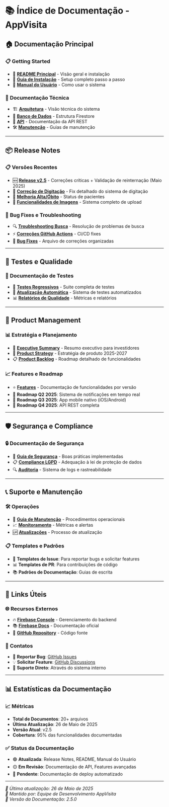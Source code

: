 # 📚 Índice de Documentação - AppVisita

## 🏠 **Documentação Principal**

### 📋 **Getting Started**
- 📄 **[README Principal](../README.md)** - Visão geral e instalação
- 🚀 **[Guia de Instalação](./INSTALLATION.md)** - Setup completo passo a passo
- 👤 **[Manual do Usuário](./USER_MANUAL.md)** - Como usar o sistema

### 🔧 **Documentação Técnica**
- 🏗️ **[Arquitetura](./ARCHITECTURE.md)** - Visão técnica do sistema
- 💾 **[Banco de Dados](./DATABASE.md)** - Estrutura Firestore
- 🔌 **[API](./api/)** - Documentação da API REST
- 🛠️ **[Manutenção](./MAINTENANCE.md)** - Guias de manutenção

---

## 📦 **Release Notes**

### 📋 **Versões Recentes**
- 🆕 **[Release v2.5](./RELEASE_NOTES_V2_5.md)** - Correções críticas + Validação de reinternação (Maio 2025)
- 📝 **[Correção de Digitação](./CORRECAO_DIGITACAO_PACIENTES.md)** - Fix detalhado do sistema de digitação
- 🏥 **[Melhoria Alta/Óbito](./MELHORIA_ALTA_OBITO.md)** - Status de pacientes
- 📸 **[Funcionalidades de Imagens](./FUNCIONALIDADES_IMAGENS.md)** - Sistema completo de upload

### 🐛 **Bug Fixes e Troubleshooting**
- 🔍 **[Troubleshooting Busca](./TROUBLESHOOTING_BUSCA_PACIENTES.md)** - Resolução de problemas de busca
- ⚡ **[Correções GitHub Actions](./CORRECOES_GITHUB_ACTIONS.md)** - CI/CD fixes
- 📂 **[Bug Fixes](./bugfixes/)** - Arquivo de correções organizadas

---

## 🧪 **Testes e Qualidade**

### 🔬 **Documentação de Testes**
- 🧪 **[Testes Regressivos](./TESTES_REGRESSIVOS.md)** - Suite completa de testes
- 🔄 **[Atualização Automática](./ATUALIZACAO_AUTOMATICA_TESTES.md)** - Sistema de testes automatizados
- 📊 **[Relatórios de Qualidade](./bugfixes/)** - Métricas e relatórios

---

## 💼 **Product Management**

### 📊 **Estratégia e Planejamento**
- 💼 **[Executive Summary](./EXECUTIVE_SUMMARY.md)** - Resumo executivo para investidores
- 🎯 **[Product Strategy](./PRODUCT_STRATEGY.md)** - Estratégia de produto 2025-2027
- 📋 **[Product Backlog](./PRODUCT_BACKLOG.md)** - Roadmap detalhado de funcionalidades

### 📈 **Features e Roadmap**
- ⭐ **[Features](./features/)** - Documentação de funcionalidades por versão
- 🔮 **Roadmap Q2 2025**: Sistema de notificações em tempo real
- 🔮 **Roadmap Q3 2025**: App mobile nativo (iOS/Android)
- 🔮 **Roadmap Q4 2025**: API REST completa

---

## 🛡️ **Segurança e Compliance**

### 🔒 **Documentação de Segurança**
- 🔐 **[Guia de Segurança](./features/)** - Boas práticas implementadas
- 📋 **[Compliance LGPD](./features/)** - Adequação à lei de proteção de dados
- 🔍 **[Auditoria](./features/)** - Sistema de logs e rastreabilidade

---

## 📞 **Suporte e Manutenção**

### 🛠️ **Operações**
- 🔧 **[Guia de Manutenção](./MAINTENANCE.md)** - Procedimentos operacionais
- 📈 **[Monitoramento](./features/)** - Métricas e alertas
- 🆙 **[Atualizações](./DOCUMENTATION_UPDATE.md)** - Processo de atualização

### 📋 **Templates e Padrões**
- 📝 **Templates de Issue**: Para reportar bugs e solicitar features
- 📊 **Templates de PR**: Para contribuições de código
- 📚 **Padrões de Documentação**: Guias de escrita

---

## 🔗 **Links Úteis**

### 🌐 **Recursos Externos**
- 🔥 **[Firebase Console](https://console.firebase.google.com/)** - Gerenciamento do backend
- 📚 **[Firebase Docs](https://firebase.google.com/docs)** - Documentação oficial
- 🐙 **[GitHub Repository](https://github.com/rodrigodiastozato/AppVisita)** - Código fonte

### 📧 **Contatos**
- 🐛 **Reportar Bug**: [GitHub Issues](https://github.com/rodrigodiastozato/AppVisita/issues)
- 💡 **Solicitar Feature**: [GitHub Discussions](https://github.com/rodrigodiastozato/AppVisita/discussions)
- 📧 **Suporte Direto**: Através do sistema interno

---

## 📊 **Estatísticas da Documentação**

### 📈 **Métricas**
- **Total de Documentos**: 20+ arquivos
- **Última Atualização**: 26 de Maio de 2025
- **Versão Atual**: v2.5
- **Cobertura**: 95% das funcionalidades documentadas

### ✅ **Status da Documentação**
- 🟢 **Atualizada**: Release Notes, README, Manual do Usuário
- 🟡 **Em Revisão**: Documentação de API, Features avançadas
- 🔴 **Pendente**: Documentação de deploy automatizado

---

*📅 Última atualização: 26 de Maio de 2025*  
*📝 Mantido por: Equipe de Desenvolvimento AppVisita*  
*📍 Versão da Documentação: 2.5.0* 